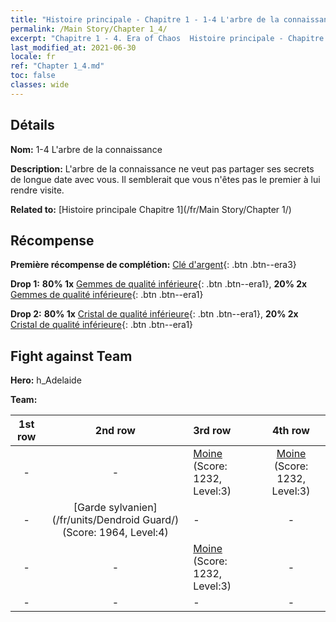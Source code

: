 ```yaml
---
title: "Histoire principale - Chapitre 1 - 1-4 L'arbre de la connaissance"
permalink: /Main Story/Chapter 1_4/
excerpt: "Chapitre 1 - 4. Era of Chaos  Histoire principale - Chapitre 1_4. 1-4 L'arbre de la connaissance"
last_modified_at: 2021-06-30
locale: fr
ref: "Chapter 1_4.md"
toc: false
classes: wide
---
```


## Détails

 **Nom:** 1-4 L'arbre de la connaissance

 **Description:** L'arbre de la connaissance ne veut pas partager ses secrets de longue date avec vous. Il semblerait que vous n'êtes pas le premier à lui rendre visite.

 **Related to:** [Histoire principale Chapitre 1](/fr/Main Story/Chapter 1/)

## Récompense

 **Première récompense de complétion:** [Clé d'argent](/ItemsFR/con_693/){: .btn .btn--era3}

 **Drop 1:** **80% 1x** [Gemmes de qualité inférieure](/ItemsFR/mat_4/){: .btn .btn--era1}, **20% 2x** [Gemmes de qualité inférieure](/ItemsFR/mat_4/){: .btn .btn--era1}

 **Drop 2:** **80% 1x** [Cristal de qualité inférieure](/ItemsFR/mat_5/){: .btn .btn--era1}, **20% 2x** [Cristal de qualité inférieure](/ItemsFR/mat_5/){: .btn .btn--era1}


## Fight against Team
 **Hero:** h_Adelaide

 **Team:**


  | 1st row | 2nd row | 3rd row | 4th row |
  |:----:|:----:|:----|:----:|
  | - | - | [Moine](/fr/units/Monk/) (Score: 1232, Level:3)  | [Moine](/fr/units/Monk/) (Score: 1232, Level:3)  |
  | - | [Garde sylvanien](/fr/units/Dendroid Guard/) (Score: 1964, Level:4)  | - | - |
  | - | - | [Moine](/fr/units/Monk/) (Score: 1232, Level:3)  | - |
  | - | - | - | - |


